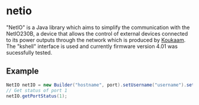 netio
=====

"NetIO" is a Java library which aims to simplify the communication with the NetIO230B, a device that allows the control of external devices connected to its power outputs through the network which is produced by [Koukaam](http://www.koukaam.se/kkm/index.php).
The "kshell" interface is used and currently firmware version 4.01 was sucessfully tested.

Example
-------

```java
NetIO netIO = new Builder("hostname", port).setUsername("username").setPassword("password").build();
// Get status of port 1
netIO.getPortStatus(1);
```